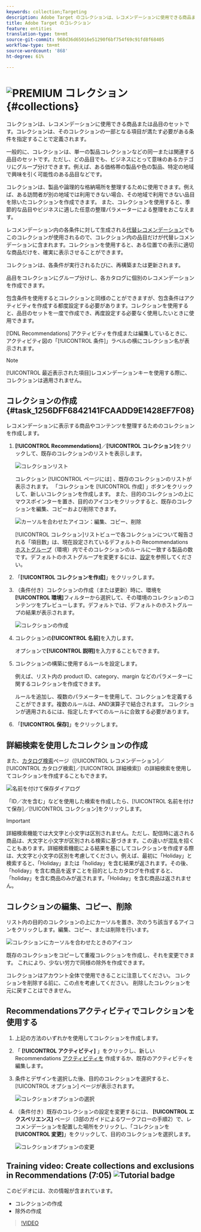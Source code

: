 ```yaml
---
keywords: collection;Targeting
description: Adobe Target のコレクションは、レコメンデーションに使用できる商品または品目のセットです。
title: Adobe Target のコレクション
feature: entities
translation-type: tm+mt
source-git-commit: 968d36d65016e51290f6bf754f69c91fd8f68405
workflow-type: tm+mt
source-wordcount: '868'
ht-degree: 61%

---
```



# ![PREMIUM](/help/assets/premium.png) コレクション {#collections}

コレクションは、レコメンデーションに使用できる商品または品目のセットです。コレクションは、そのコレクションの一部となる項目が満たす必要がある条件を指定することで定義されます。

一般的に、コレクションは、単一の製品コレクションなどの同一または関連する品目のセットです。ただし、どの品目でも、ビジネスにとって意味のあるカテゴリにグループ分けできます。例えば、ある価格帯の製品や色の製品、特定の地域で興味を引く可能性のある品目などです。

コレクションは、製品や論理的な格納場所を整理するために使用できます。例えば、ある訪問者が別の地域では利用できない場合、その地域で利用できない品目を除いたコレクションを作成できます。 また、コレクションを使用すると、季節的な品目やビジネスに適した任意の整理パラメーターによる整理をおこなえます。

レコメンデーション内の各条件に対して生成される[代替レコメンデーション](/help/c-recommendations/c-algorithms/backup-recs.md)でもこのコレクションが使用されるので、コレクション内の品目だけが代替レコメンデーションに含まれます。コレクションを使用すると、ある位置での表示に適切な商品だけを、確実に表示させることができます。

コレクションは、各条件が実行されるたびに、再構築または更新されます。

品目をコレクションにグループ分けし、各カタログに個別のレコメンデーションを作成できます。

包含条件を使用するとコレクションと同様のことができますが、包含条件はアクティビティを作成する都度設定する必要があります。コレクションを使用すると、品目のセットを一度で作成でき、再度設定する必要なく使用したいときに使用できます。

[!DNL Recommendations] アクティビティを作成または編集しているときに、アクティビティ図の「[!UICONTROL 条件]」ラベルの横にコレクション名が表示されます。

>[!NOTE]
>
>[!UICONTROL 最近表示された項目]レコメンデーションキーを使用する際に、コレクションは適用されません。

## コレクションの作成 {#task_1256DFF6842141FCAADD9E1428EF7F08}

レコメンデーションに表示する商品やコンテンツを整理するためのコレクションを作成します。

1. **[!UICONTROL Recommendations]**／**[!UICONTROL コレクション]**&#x200B;をクリックして、既存のコレクションのリストを表示します。

   ![コレクションリスト](assets/collections_list.png)

   コレクション [!UICONTROL ページには] 、既存のコレクションのリストが表示されます。 「コレクションを [!UICONTROL 作成] 」ボタンをクリックして、新しいコレクションを作成します。 また、目的のコレクションの上にマウスポインターを置き、目的のアイコンをクリックすると、既存のコレクションを編集、コピーおよび削除できます。

   ![カーソルを合わせたアイコン：編集、コピー、削除](/help/c-recommendations/c-products/assets/hover-icons.png)

   [!UICONTROL コレクション]リストビューで各コレクションについて報告される「項目数」は、現在設定されているデフォルトの Recommendations[ ホストグループ](/help/administrating-target/hosts.md)（環境）内でそのコレクションのルールに一致する製品の数です。デフォルトのホストグループを変更するには、[設定](/help/c-recommendations/plan-implement.md#concept_C1E1E2351413468692D6C21145EF0B84)を参照してください。

1. 「**[!UICONTROL コレクションを作成]**」をクリックします。

1. （条件付き）コレクションの作成（または更新）時に、環境を&#x200B;**[!UICONTROL 環境]**&#x200B;フィルターから選択して、その環境のコレクションのコンテンツをプレビューします。デフォルトでは、デフォルトのホストグループの結果が表示されます。

   ![コレクションの作成](/help/c-recommendations/c-products/assets/CreateCollection.png)

1. コレクションの&#x200B;**[!UICONTROL 名前]**&#x200B;を入力します。

   オプションで&#x200B;**[!UICONTROL 説明]**&#x200B;を入力することもできます。

1. コレクションの構築に使用するルールを設定します。

   例えば、リスト内の product ID、category、margin などのパラメーターに関するコレクションを作成できます。

   ルールを追加し、複数のパラメーターを使用して、コレクションを定義することができます。複数のルールは、AND演算子で結合されます。 コレクションが適用されるには、指定したすべてのルールに合致する必要があります。

1. 「**[!UICONTROL 保存]**」をクリックします。

## 詳細検索を使用したコレクションの作成

また、[カタログ検索](/help/c-recommendations/c-products/catalog-search.md#save-as)ページ（[!UICONTROL レコメンデーション]／[!UICONTROL カタログ検索]／[!UICONTROL 詳細検索]）の詳細検索を使用してコレクションを作成することもできます。

![名前を付けて保存ダイアログ](/help/c-recommendations/c-products/assets/save-as.png)

「ID／次を含む」などを使用した検索を作成したら、[!UICONTROL 名前を付けて保存]／[!UICONTROL コレクション]をクリックします。

>[!IMPORTANT]
>
>詳細検索機能では大文字と小文字は区別されません。ただし、配信時に返される商品は、大文字と小文字が区別される検索に基づきます。この違いが混乱を招くこともあります。詳細検索機能による結果を基にしてコレクションを作成する際は、大文字と小文字の区別を考慮してください。例えば、最初に「Holiday」と検索すると、「Holiday」または「holiday」を含む結果が返されます。その後、「holiday」を含む商品を返すことを目的としたカタログを作成すると、「holiday」を含む商品のみが返されます。「Holiday」を含む商品は返されません。

## コレクションの編集、コピー、削除

リスト内の目的のコレクションの上にカーソルを置き、次のうち該当するアイコンをクリックします。編集、コピー、または削除を行います。

![コレクションにカーソルを合わせたときのアイコン](/help/c-recommendations/c-products/assets/hover-collections.png)

既存のコレクションをコピーして重複コレクションを作成し、それを変更できます。 これにより、少ない労力で同様の除外を作成できます。

コレクションはアカウント全体で使用できることに注意してください。 コレクションを削除する前に、この点を考慮してください。 削除したコレクションを元に戻すことはできません。

## Recommendationsアクティビティでコレクションを使用する

1. 上記の方法のいずれかを使用してコレクションを作成します。

1. 「 **[!UICONTROL アクティビティ]** 」をクリックし、新しいRecommendations [アクティビティを](/help/c-recommendations/t-create-recs-activity/create-recs-activity.md) 作成するか、既存のアクティビティを編集します。

1. 条件とデザインを選択した後、目的のコレクションを選択すると、 [!UICONTROL オプション] ページが表示されます。

   ![コレクションオプションの選択](/help/c-recommendations/c-products/assets/choose-collection.png)

1. （条件付き）既存のコレクションの設定を変更するには、 **[!UICONTROL エクスペリエンス]** ページ（3部のガイドによるワークフローの手順2）で、レコメンデーションを配置した場所をクリックし、「コレクションを **[!UICONTROL 変更]**」をクリックして、目的のコレクションを選択します。

   ![コレクションオプションの変更](/help/c-recommendations/c-products/assets/change-collection.png)

## Training video: Create collections and exclusions in Recommendations (7:05) ![Tutorial badge](/help/assets/tutorial.png)

このビデオには、次の情報が含まれています。

* コレクションの作成
* 除外の作成

>[!VIDEO](https://video.tv.adobe.com/v/27689)
